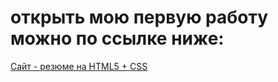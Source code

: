 # открыть мою первую работу можно по ссылке ниже:
[Сайт - резюме на HTML5 + CSS](https://binaranton.github.io/resume/)
